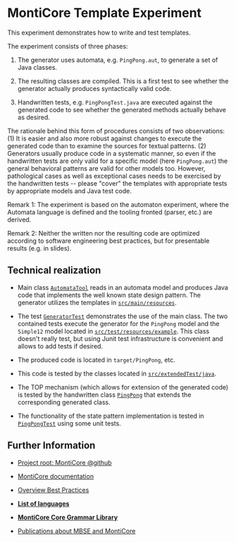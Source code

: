 <!-- (c) https://github.com/MontiCore/monticore -->

# MontiCore Template Experiment

This experiment demonstrates how to write and test templates. 

The experiment consists of three phases:

1. The generator uses automata, e.g. `PingPong.aut`, to generate a 
set of Java classes.

1. The resulting classes are compiled. This is a first test to see 
whether the generator actually produces syntactically valid code. 

1. Handwritten tests, e.g. `PingPongTest.java` are executed against 
the generated code to see whether the generated methods actually 
behave as desired.

The rationale behind this form of procedures consists of two 
observations: (1) It is easier and also more robust against changes 
to execute the generated code than to examine the sources for textual 
patterns. (2) Generators usually produce code in a systematic manner, 
so even if the handwritten tests are only valid for a specific model 
(here `PingPong.aut`) the general behavioral patterns are valid for 
other models too. However, pathological cases as well as exceptional 
cases needs to be exercised by the handwritten tests -- please 
"cover" the templates with appropriate tests by appropriate models 
and Java test code.

Remark 1: The experiment is based on the automaton experiment, where 
the Automata language is defined and the tooling fronted (parser, 
etc.) are derived. 

Remark 2: Neither the written nor the resulting code are optimized
according to software engineering best practices, but for presentable
results (e.g. in slides).


## Technical realization 

* Main class 
[`AutomataTool`](src/main/java/automata/AutomataTool.java) reads in 
an automata model and produces Java code that implements the well 
known state design pattern. The generator utilizes the templates in 
[`src/main/resources`](src/main/resources). 

* The test 
[`GeneratorTest`](src/test/java/automata/GeneratorTest.java) 
demonstrates the use of the main class. The two contained tests 
execute the generator for the `PingPong` model and the `Simple12` 
model located in 
[`src/test/resources/example`](src/test/resources/example). This 
class doesn't really test, but using Junit test infrastructure is 
convenient and allows to add tests if desired.

* The produced code is located in `target/PingPong`, etc. 

* This code is tested by the classes located in 
[`src/extendedTest/java`](src/extendedTest/java). 

* The TOP mechanism (which allows for extension of the generated 
code) is tested by the handwritten class 
[`PingPong`](src/extendedTest/java/PingPong.java) that extends the 
corresponding generated class. 

* The functionality of the state pattern implementation is tested in 
[`PingPongTest`](src/extendedTest/java/PingPongTest.java) using some 
unit tests.  

## Further Information

* [Project root: MontiCore @github](https://github.com/MontiCore/monticore)
* [MontiCore documentation](http://www.monticore.de/)

* [Overview Best Practices](BestPractices.md)
* [**List of languages**](https://git.rwth-aachen.de/monticore/monticore/-/blob/dev/docs/Languages.md)
* [**MontiCore Core Grammar Library**](https://git.rwth-aachen.de/monticore/monticore/blob/dev/monticore-grammar/src/main/grammars/de/monticore/Grammars.md)
* [Publications about MBSE and MontiCore](https://www.se-rwth.de/publications/)

